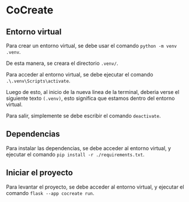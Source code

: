 # CoCreate

## Entorno virtual

Para crear un entorno virtual, se debe usar el comando `python -m venv .venv`.

De esta manera, se creara el directorio `.venv/`.

Para acceder al entorno virtual, se debe ejecutar el comando `.\.venv\Scripts\activate`.

Luego de esto, al inicio de la nueva linea de la terminal, deberia verse el siguiente texto `(.venv)`, esto significa que estamos dentro del entorno virtual.

Para salir, simplemente se debe escribir el comando `deactivate`.

## Dependencias

Para instalar las dependencias, se debe acceder al entorno virtual, y ejecutar el comando `pip install -r ./requirements.txt`.

## Iniciar el proyecto

Para levantar el proyecto, se debe acceder al entorno virtual, y ejecutar el comando `flask --app cocreate run`.
